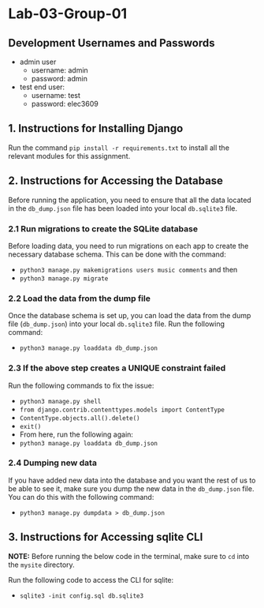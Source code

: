 # Lab-03-Group-01

## Development Usernames and Passwords
* admin user
    * username: admin
    * password: admin
* test end user:
    * username: test
    * password: elec3609

## 1. Instructions for Installing Django
Run the command `pip install -r requirements.txt` to install all the relevant modules for this assignment.

## 2. Instructions for Accessing the Database
Before running the application, you need to ensure that all the data located in the `db_dump.json` file has been loaded into your local `db.sqlite3` file.

### 2.1 Run migrations to create the SQLite database
 Before loading data, you need to run migrations on each app to create the necessary database schema. This can be done with the command: 
 * `python3 manage.py makemigrations users music comments` and then 
 * `python3 manage.py migrate`

### 2.2 Load the data from the dump file
Once the database schema is set up, you can load the data from the dump file (`db_dump.json`) into your local `db.sqlite3` file. Run the following command: 
* `python3 manage.py loaddata db_dump.json`

### 2.3 If the above step creates a UNIQUE constraint failed
Run the following commands to fix the issue: 
* `python3 manage.py shell`
* `from django.contrib.contenttypes.models import ContentType` 
* `ContentType.objects.all().delete()`
* `exit()`
* From here, run the following again:
* `python3 manage.py loaddata db_dump.json`


### 2.4 Dumping new data
If you have added new data into the database and you want the rest of us to be able to see it, make sure you dump the new data in the `db_dump.json` file. You can do this with the following command:
* `python3 manage.py dumpdata > db_dump.json`

## 3. Instructions for Accessing sqlite CLI
__NOTE:__ Before running the below code in the terminal, make sure to `cd` into the `mysite` directory.

Run the following code to access the CLI for sqlite:
* `sqlite3 -init config.sql db.sqlite3`